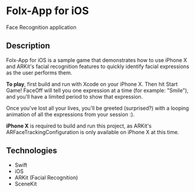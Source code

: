# Folx-App for iOS
Face Recognition application
## Description

Folx-App for iOS is a sample game that demonstrates how to use iPhone X and ARKit's facial recognition features to quickly identify facial expressions as the user performs them.

<b>To play</b>, first build and run with Xcode on your iPhone X. Then hit Start Game! FaceOff will tell you one expression at a time (for example: "Smile"), and you'll have a limited period to show that expression.

Once you've lost all your lives, you'll be greeted (surprised?) with a looping animation of all the expressions from your session :).

<b>iPhone X</b> is required to build and run this project, as ARKit's ARFaceTrackingConfiguration is only available on iPhone X at this time.

## Technologies

- Swift
- iOS
- ARKit (Facial Recognition)
- SceneKit

